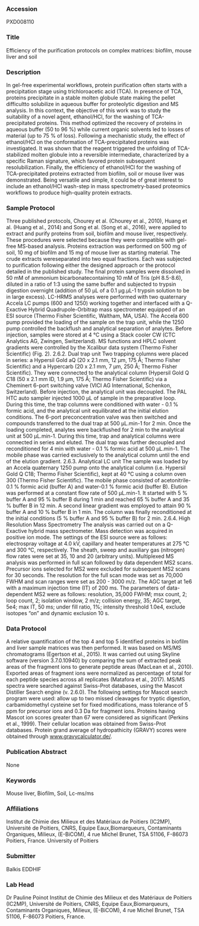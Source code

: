 ### Accession
PXD008110

### Title
Efficiency of the purification protocols on complex matrices: biofilm, mouse liver and soil

### Description
In gel-free experimental workflows, protein purification often starts with a precipitation stage using trichloroacetic acid (TCA). In presence of TCA, proteins precipitate in a stable molten globule state making the pellet difficultto solubilize in aqueous buffer for proteolytic digestion and MS analysis. In this context, the objective of this work was to study the suitability of a novel agent, ethanol/HCl, for the washing of TCA-precipitated proteins. This method optimized the recovery of proteins in aqueous buffer (50 to 96 %) while current organic solvents led to losses of material (up to 75 % of loss). Following a mechanistic study, the effect of ethanol/HCl on the conformation of TCA-precipitated proteins was investigated. It was shown that the reagent triggered the unfolding of TCA-stabilized molten globule into a reversible intermediate, characterized by a specific Raman signature, which favored protein subsequent resolubilization. Finally, the efficiency of ethanol/HCl for the washing of TCA-precipitated proteins extracted from biofilm, soil or mouse liver was demonstrated. Being versatile and simple, it could be of great interest to include an ethanol/HCl wash-step in mass spectrometry-based proteomics workflows to produce high-quality protein extracts.

### Sample Protocol
Three published protocols, Chourey et al. (Chourey et al., 2010), Huang et al. (Huang et al., 2014) and Song et al. (Song et al., 2016), were applied to extract and purify proteins from soil, biofilm and mouse liver, respectively. These procedures were selected because they were compatible with gel-free MS-based analysis. Proteins extraction was performed on 500 mg of soil, 10 mg of biofilm and 15 mg of mouse liver as starting material. The crude extracts wereseparated into two equal fractions. Each was subjected to purification following either the designed approach or the protocol detailed in the published study. The final protein samples were dissolved in 50 mM of ammonium bicarbonatecontaining 10 mM of Tris (pH 8.5-8.6), diluted in a ratio of 1:3 using the same buffer and subjected to trypsin digestion overnight (addition of 50 µL of a 0.1 µg.µL-1 trypsin solution to be in large excess). LC-HRMS analyses were performed with two quaternary Accela LC pumps (600 and 1250) working together and interfaced with a Q-Exactive Hybrid Quadrupole-Orbitrap mass spectrometer equipped of an ESI source (Thermo Fisher Scientific, Waltham, MA, USA). The Accela 600 pump provided the loading of the sample on the trap unit, while the 1250 pump controlled the backflush and analytical separation of analytes. Before injection, samples were stored at 4 °C using a Stack cooler CW (CTC Analytics AG, Zwingen, Switzerland). MS functions and HPLC solvent gradients were controlled by the Xcalibur data system (Thermo Fisher Scientific) (Fig. 2). 2.6.2. Dual trap unit Two trapping columns were placed in series: a Hypersil Gold aQ (20 x 2.1 mm, 12 µm, 175 Å; Thermo Fisher Scientific) and a Hypercarb (20 x 2.1 mm, 7 µm, 250 Å; Thermo Fisher Scientific). They were connected to the analytical column (Hypersil Gold Q C18 (50 x 2.1 mm ID, 1.9 µm, 175 Å; Thermo Fisher Scientific) via a Cheminert 6-port switching valve (VICI AG International, Schenkon, Switzerland).  Before injection, the analytical unit was decoupled. The PAL HTC auto sampler injected 1000 µL of sample in the preparative loop. During this time, the trap columns were conditioned with water - 0.1 % formic acid, and the analytical unit equilibrated at the initial elution conditions. The 6-port preconcentration valve was then switched and compounds transferred to the dual trap at 500 µL.min-1 for 2 min. Once the loading completed, analytes were backflushed for 2 min to the analytical unit at 500 µL.min-1. During this time, trap and analytical columns were connected in series and eluted. The dual trap was further decoupled and reconditioned for 4 min with water - 0.1 % formic acid at 500 μL.min-1. The mobile phase was carried exclusively to the analytical column until the end of the elution gradient. 2.6.3. Analytical LC unit The sample was loaded by an Accela quaternary 1250 pump onto the analytical column (i.e. Hypersil Gold Q C18; Thermo Fisher Scientific), kept at 40 °C using a column oven 300 (Thermo Fisher Scientific). The mobile phase consisted of acetonitrile-0.1 % formic acid (buffer A) and water-0.1 % formic acid (buffer B). Elution was performed at a constant flow rate of 500 µL.min-1. It started with 5 % buffer A and 95 % buffer B during 1 min and reached 65 % buffer A and 35 % buffer B in 12 min. A second linear gradient was employed to attain 90 % buffer A and 10 % buffer B in 1 min. The column was finally reconditioned at the initial conditions (5 % buffer A and 95 % buffer B) for 2 min. 2.6.4. High Resolution Mass Spectrometry The analysis was carried out on a Q-Exactive hybrid mass spectrometer. Mass detection was acquired in positive ion mode. The settings of the ESI source were as follows: electrospray voltage at 4.0 kV, capillary and heater temperatures at 275 °C and 300 °C, respectively. The sheath, sweep and auxiliary gas (nitrogen) flow rates were set at 35, 10 and 20 (arbitrary units). Multiplexed MS analysis was performed in full scan followed by data dependent MS2 scans. Precursor ions selected for MS2 were excluded for subsequent MS2 scans for 30 seconds. The resolution for the full scan mode was set as 70,000 FWHM and scan ranges were set as 200 - 3000 m/z. The AGC target at 1e6 with a maximum injection time (IT) of 200 ms. The parameters of data-dependent MS2 were as follows: resolution, 35,000 FWHM; msx count, 2; loop count, 2; isolation window, 2 m/z; collision energy, 35; AGC target, 5e4; max IT, 50 ms; under fill ratio, 1%; intensity threshold 1.0e4, exclude isotopes “on” and dynamic exclusion 10 s.

### Data Protocol
A relative quantification of the top 4 and top 5 identified proteins in biofilm and liver sample matrices was then performed. It was based on MS/MS chromatograms (Egertson et al., 2015). It was carried out using Skyline software (version 3.7.0.10940) by comparing the sum of extracted peak areas of the fragment ions to generate peptide areas (MacLean et al., 2010). Exported areas of fragment ions were normalized as percentage of total for each peptide species across all replicates (Matafora et al., 2017).  MS/MS spectra were searched against Swiss-Prot databases, using the Mascot Distiller Search engine (v. 2.6.0). The following settings for Mascot search program were used:  allow up to two missed cleavages for tryptic digestion, carbamidomethyl cysteine set for fixed modifications, mass tolerance of 5 ppm for precursor ions and 0.3 Da for fragment ions. Proteins having Mascot ion scores greater than 67 were considered as significant (Perkins et al., 1999). Their cellular location was obtained from Swiss-Prot databases. Protein grand average of hydropathicity (GRAVY) scores were obtained through www.gravycalculator.de/.

### Publication Abstract
None

### Keywords
Mouse liver, Biofilm, Soil, Lc-ms/ms

### Affiliations
Institut de Chimie des Milieux et des Matériaux de Poitiers (IC2MP), Université de Poitiers, CNRS, Equipe Eaux,Biomarqueurs, Contaminants Organiques, Milieux, (E-BiCOM), 4 rue Michel Brunet, TSA 51106, F-86073 Poitiers, France.
University of Poitiers

### Submitter
Balkis EDDHIF

### Lab Head
Dr Pauline Poinot
Institut de Chimie des Milieux et des Matériaux de Poitiers (IC2MP), Université de Poitiers, CNRS, Equipe Eaux,Biomarqueurs, Contaminants Organiques, Milieux, (E-BiCOM), 4 rue Michel Brunet, TSA 51106, F-86073 Poitiers, France.


